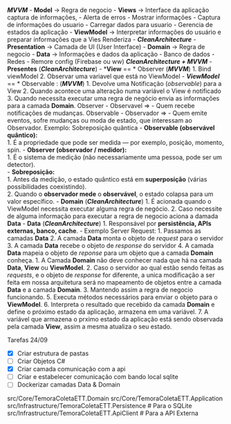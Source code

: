 
***MVVM***
	- **Model** -> Regra de negocio
	- **Views** -> Interface da aplicação captura de informações,
		- Alerta de erros
		- Mostrar informações
		- Captura de informações do usuario
		- Carregar dados para usuario
		- Gerencia de estados da aplicação
	- **ViewModel** -> Interpretar informações do usuário e preparar informações que a Vies Renderiza
		- 
***CleanArchitecture***
	- **Presentation** -> Camada de UI (User Interface)
	- **Domain** -> Regra de negocio
	- **Data** -> Informações e dados da aplicação
		-  Banco de dados
		-  Redes
		-  Remore config (Firebase ou ww)
***CleanArchitecture + MVVM***
	- **Presentes** (***CleanArchitecture***)
		- ***View** == * Observer (***MVVM***)
			1. Bind viewModel
			2. Observar uma variavel que está no ViewModel
		- ***ViewModel*** == * Observable : (***MVVM***)
			1. Devolve uma Notificação (*observable*) para a View
			2. Quando acontece uma alteração numa variável o View é notificado
			3. Quando necessita executar uma regra de negócio envia as informações para a camada **Domain**.
		Observer - Observavel => - Quem recebe notificações de mudanças.
		Observable - Observador => - Quem emite eventos, sofre mudanças ou moda de estado, que interessam ao Observador.
		Exemplo: Sobreposição quântica
			- **Observable (observável quântico):**  
				1. É a propriedade que pode ser medida — por exemplo, posição, momento, spin.
			- **Observer (observador / medidor):**  
				1. É o sistema de medição (não necessariamente uma pessoa, pode ser um detector).	    
			- **Sobreposição:**  
				1. Antes da medição, o estado quântico está em **superposição** (várias possibilidades coexistindo).  
				2. Quando o **observador mede** o **observável**, o estado colapsa para um valor específico.
	- **Domain** (***CleanArchitecture***)
		1. É acionada quando o ViewModel necessita executar alguma regra de negócio.
		2. Caso necessite de alguma informação para executar a regra de negocio aciona a damada **Data**
	- **Data** (***CleanArchitecture***)
		1. Responsável por **persistência, APIs externas, banco, cache**.
	- Exemplo Server Request:
		1. Passamos as camadas **Data**
		2. A camada **Data** monta o objeto de *request* para o servidor
		3. A camada **Data** recebe o objeto de *response* do servidor
		4. A camada **Data** mapeia o objeto de *reponse* para um objeto que a camada **Domain** conheça.
			1. A Camada **Domain** não deve conhecer nada que há na camada **Data**, **View** ou **ViewModel**.
			2. Caso o servidor ao qual estão sendo feitas as *requests*, e o objeto de *response* for diferente, a unica modificação a ser feita em nossa arquitetura será no mapeamento de objetos entre a camada **Data** e a camada **Domain**.
			3. Mantendo assim a regra de negocio funcionando.
		5. Executa métodos necessários para enviar o objeto para o **ViewModel**.
		6. Interpreta o resultado que recebido da camada **Domain** e define o próximo estado da aplicação, armazena em uma variável.
		7. A variável que armazena o prximo estado da aplicação está sendo observada pela camada **View**, assim a mesma atualiza o seu estado.

Tarefas 24/09
- [x] Criar estrutura de pastas
- [ ] Criar Objetos C#
- [x] Criar camada comunicação com a api
- [ ] Criar e estabelecer comunicação com bando local sqlite
- [ ] Dockerizar camadas Data & Domain

src/Core/TemoraColetaETT.Domain
src/Core/TemoraColetaETT.Application
src/Infrastructure/TemoraColetaETT.Persistence # Para o SQLite
src/Infrastructure/TemoraColetaETT.ApiClient   # Para a API Externa